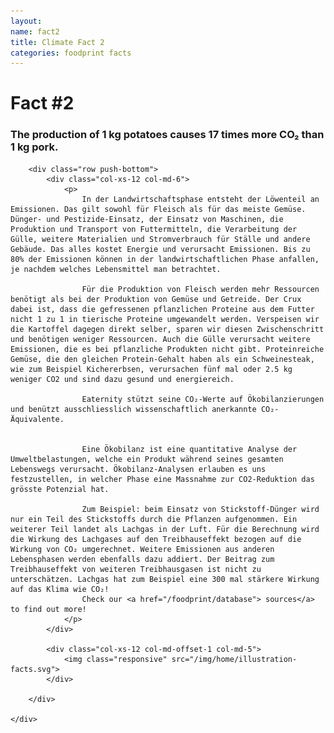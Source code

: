 ```yaml
---
layout: 
name: fact2
title: Climate Fact 2
categories: foodprint facts
---
```


<div class="bgLightBlue">
	<div class="container">
		<div class="row push-top">
			<div class="col-xs-12">
				<h1>Fact #2</h1>
			</div>
		</div>
		<div class="row">
			<div class="col-xs-12 col-md-6">
				<h3>
					The production of 1 kg potatoes causes 17 times more CO₂ than 1 kg pork. 
				</h3>
			</div>
		</div>

		<div class="row push-bottom">
			<div class="col-xs-12 col-md-6">
				<p>
					In der Landwirtschaftsphase entsteht der Löwenteil an Emissionen. Das gilt sowohl für Fleisch als für das meiste Gemüse. Dünger- und Pestizide-Einsatz, der Einsatz von Maschinen, die Produktion und Transport von Futtermitteln, die Verarbeitung der Gülle, weitere Materialien und Stromverbrauch für Ställe und andere Gebäude. Das alles kostet Energie und verursacht Emissionen. Bis zu 80% der Emissionen können in der landwirtschaftlichen Phase anfallen, je nachdem welches Lebensmittel man betrachtet. 

					Für die Produktion von Fleisch werden mehr Ressourcen benötigt als bei der Produktion von Gemüse und Getreide. Der Crux dabei ist, dass die gefressenen pflanzlichen Proteine aus dem Futter nicht 1 zu 1 in tierische Proteine umgewandelt werden. Verspeisen wir die Kartoffel dagegen direkt selber, sparen wir diesen Zwischenschritt und benötigen weniger Ressourcen. Auch die Gülle verursacht weitere Emissionen, die es bei pflanzliche Produkten nicht gibt. Proteinreiche Gemüse, die den gleichen Protein-Gehalt haben als ein Schweinesteak, wie zum Beispiel Kichererbsen, verursachen fünf mal oder 2.5 kg weniger CO2 und sind dazu gesund und energiereich.
					
					Eaternity stützt seine CO₂-Werte auf Ökobilanzierungen und benützt ausschliesslich wissenschaftlich anerkannte CO₂-Äquivalente.


					Eine Ökobilanz ist eine quantitative Analyse der Umweltbelastungen, welche ein Produkt während seines gesamten Lebenswegs verursacht. Ökobilanz-Analysen erlauben es uns festzustellen, in welcher Phase eine Massnahme zur CO2-Reduktion das grösste Potenzial hat. 

					Zum Beispiel: beim Einsatz von Stickstoff-Dünger wird nur ein Teil des Stickstoffs durch die Pflanzen aufgenommen. Ein weiterer Teil landet als Lachgas in der Luft. Für die Berechnung wird die Wirkung des Lachgases auf den Treibhauseffekt bezogen auf die Wirkung von CO₂ umgerechnet. Weitere Emissionen aus anderen Lebensphasen werden ebenfalls dazu addiert. Der Beitrag zum Treibhauseffekt von weiteren Treibhausgasen ist nicht zu unterschätzen. Lachgas hat zum Beispiel eine 300 mal stärkere Wirkung auf das Klima wie CO₂!
					Check our <a href="/foodprint/database"> sources</a> to find out more!
				</p>
			</div>

			<div class="col-xs-12 col-md-offset-1 col-md-5">
				<img class="responsive" src="/img/home/illustration-facts.svg">
			</div>

		</div>

	</div>
</div>